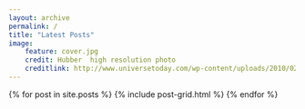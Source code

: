 ```yaml
---
layout: archive
permalink: /
title: "Latest Posts"
image:
    feature: cover.jpg
    credit: Hubber  high resolution photo
    creditlink: http://www.universetoday.com/wp-content/uploads/2010/02/The-Majestic-Sombrero-Galaxy-M104.jpg
---
```


<div class="tiles">
{% for post in site.posts %}
	{% include post-grid.html %}
{% endfor %}
</div><!-- /.tiles -->
